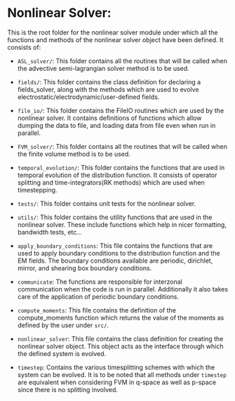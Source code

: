 # Nonlinear Solver:

This is the root folder for the nonlinear solver module under which all the functions and methods of the nonlinear solver object have been defined. It consists of:

- `ASL_solver/`: This folder contains all the routines that will be called when the advective semi-lagrangian solver method is to be used.

- `fields/`: This folder contains the class definition for declaring a fields_solver, along with the methods which are used to evolve electrostatic/electrodynamic/user-defined fields.

- `file_io/`: This folder contains the FileIO routines which are used by the nonlinear solver. It contains definitions of functions which allow dumping the data to file, and loading data from file even when run in parallel.

- `FVM_solver/`: This folder contains all the routines that will be called when the finite volume method is to be used.

- `temporal_evolution/`: This folder contains the functions that are used in temporal evolution of the distribution function. It consists of operator splitting and time-integrators(RK methods) which are used when timestepping.

- `tests/`: This folder contains unit tests for the nonlinear solver.

- `utils/`: This folder contains the utility functions that are used in the nonlinear solver. These include functions which help in nicer formatting, bandwidth tests, etc...

- `apply_boundary_conditions`: This file contains the functions that are used to apply boundary conditions to the distribution function and the EM fields. The boundary conditions available are periodic, dirichlet, mirror, and shearing box boundary conditions.

- `communicate`: The functions are responsible for interzonal communication when the code is run in parallel. Additionally it also takes care of the application of periodic boundary conditions.

- `compute_moments`: This file contains the definition of the compute_moments function which returns the value of the moments as defined by the user under `src/`.

- `nonlinear_solver`: This file contains the class definition for creating the nonlinear solver object. This object acts as the interface through which the defined system is evolved.

- `timestep`: Contains the various timesplitting schemes with which the system can be evolved. It is to be noted that all methods under `timestep` are equivalent when considering FVM in q-space as well as p-space since there is no splitting involved.
